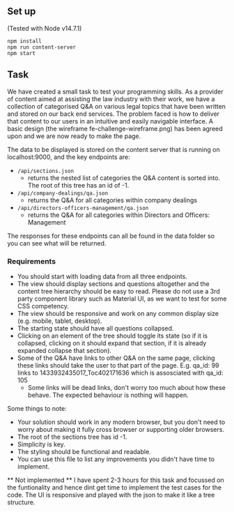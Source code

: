 ## Set up

(Tested with Node v14.7.1)

```
npm install
npm run content-server
npm start
```

## Task

We have created a small task to test your programming skills. As a provider of content aimed at assisting the law industry with their work, we have a collection of categorised Q&A on various legal topics that have been written and stored on our back end services.
The problem faced is how to deliver that content to our users in an intuitive and easily navigable interface. A basic design (the wireframe fe-challenge-wireframe.png) has been agreed upon and we are now ready to make the page.

The data to be displayed is stored on the content server that is running on localhost:9000, and the key endpoints are:

* `/api/sections.json`
    * returns the nested list of categories the Q&A content is sorted into. The root of this tree has an id of -1.
* `/api/company-dealings/qa.json`
    * returns the Q&A for all categories within company dealings
* `/api/directors-officers-management/qa.json`
    * returns the Q&A for all categories within Directors and Officers: Management

The responses for these endpoints can all be found in the data folder so you can see what will be returned.

### Requirements
* You should start with loading data from all three endpoints.
* The view should display sections and questions altogether and the content tree hierarchy should be easy to read. Please do not use a 3rd party component library such as Material UI, as we want to test for some CSS competency.
* The view should be responsive and work on any common display size (e.g. mobile, tablet, desktop).
* The starting state should have all questions collapsed.
* Clicking on an element of the tree should toggle its state (so if it is collapsed, clicking on it should expand that section, if it is already expanded collapse that section).
* Some of the Q&A have links to other Q&A on the same page, clicking these links should take the user to that part of the page. E.g. qa_id: 99 links to 1433932435017_Toc402171636 which is assosciated with qa_id: 105
    * Some links will be dead links, don't worry too much about how these behave. The expected behaviour is nothing will happen.


Some things to note:

* Your solution should work in any modern browser, but you don't need to worry about making it fully cross browser or supporting older browsers.
* The root of the sections tree has id -1.
* Simplicity is key.
* The styling should be functional and readable.
* You can use this file to list any improvements you didn't have time to implement.

** Not implemented **
I have spent 2-3 hours for this task and focussed on the funtionality and hence dint get time to implement the test cases for the code. The UI is responsive and played with the json to make it like a tree structure.